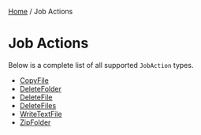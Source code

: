 [Home](/README.md) / Job Actions

# Job Actions
Below is a complete list of all supported `JobAction` types.

- [CopyFile](/docs/job-actions/CopyFile.md)
- [DeleteFolder](/docs/job-actions/DeleteFolder.md)
- [DeleteFile](/docs/job-actions/DeleteFile.md)
- [DeleteFiles](/docs/job-actions/DeleteFiles.md)
- [WriteTextFile](/docs/job-actions/WriteTextFile.md)
- [ZipFolder](/docs/job-actions/ZipFolder.md)